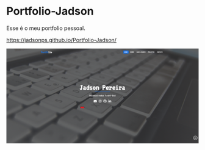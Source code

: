 # Portfolio-Jadson
Esse é o meu portfolio pessoal.

<a href="https://jadsonps.github.io/Portfolio-Jadson/">https://jadsonps.github.io/Portfolio-Jadson/</a>

<img src="./desktop.png">

